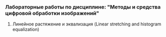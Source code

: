 ### Лабораторные работы по дисциплине: "Методы и средства цифровой обработки изображений"

1. Линейное растяжение и эквализация (Linear stretching and histogram equalization)
